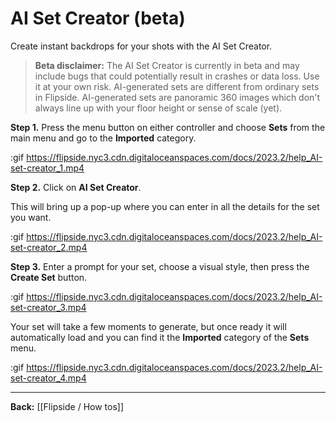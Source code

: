 # AI Set Creator (beta)

Create instant backdrops for your shots with the AI Set Creator.

>**Beta disclaimer:** The AI Set Creator is currently in beta and may include bugs that could potentially result in crashes or data loss. Use it at your own risk. AI-generated sets are different from ordinary sets in Flipside. AI-generated sets are panoramic 360 images which don't always line up with your floor height or sense of scale (yet). 

**Step 1.** Press the menu button on either controller and choose **Sets** from the main menu and go to the **Imported** category.

:gif https://flipside.nyc3.cdn.digitaloceanspaces.com/docs/2023.2/help_AI-set-creator_1.mp4

**Step 2.** Click on **AI Set Creator**.

This will bring up a pop-up where you can enter in all the details for the set you want.

:gif https://flipside.nyc3.cdn.digitaloceanspaces.com/docs/2023.2/help_AI-set-creator_2.mp4

**Step 3.** Enter a prompt for your set, choose a visual style, then press the **Create Set** button.

:gif https://flipside.nyc3.cdn.digitaloceanspaces.com/docs/2023.2/help_AI-set-creator_3.mp4

Your set will take a few moments to generate, but once ready it will automatically load and you can find it the **Imported** category of the **Sets** menu.  

:gif https://flipside.nyc3.cdn.digitaloceanspaces.com/docs/2023.2/help_AI-set-creator_4.mp4

---

**Back:** [[Flipside / How tos]]

